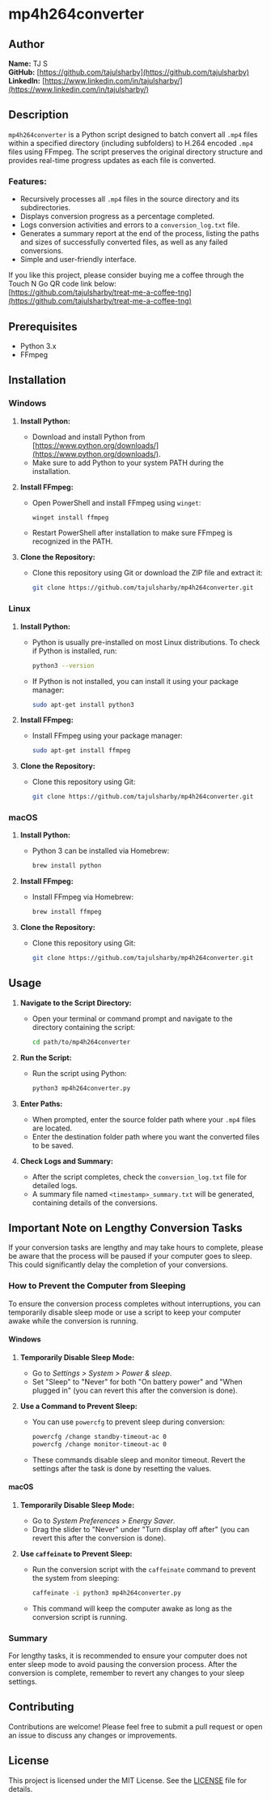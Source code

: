 # mp4h264converter

## Author
**Name:** TJ S  
**GitHub:** [https://github.com/tajulsharby](https://github.com/tajulsharby)  
**LinkedIn:** [https://www.linkedin.com/in/tajulsharby/](https://www.linkedin.com/in/tajulsharby/)

## Description
`mp4h264converter` is a Python script designed to batch convert all `.mp4` files within a specified directory (including subfolders) to H.264 encoded `.mp4` files using FFmpeg. The script preserves the original directory structure and provides real-time progress updates as each file is converted.

### Features:
- Recursively processes all `.mp4` files in the source directory and its subdirectories.
- Displays conversion progress as a percentage completed.
- Logs conversion activities and errors to a `conversion_log.txt` file.
- Generates a summary report at the end of the process, listing the paths and sizes of successfully converted files, as well as any failed conversions.
- Simple and user-friendly interface.

If you like this project, please consider buying me a coffee through the Touch N Go QR code link below:  
[https://github.com/tajulsharby/treat-me-a-coffee-tng](https://github.com/tajulsharby/treat-me-a-coffee-tng)

## Prerequisites
- Python 3.x
- FFmpeg

## Installation

### Windows

1. **Install Python:**
   - Download and install Python from [https://www.python.org/downloads/](https://www.python.org/downloads/).
   - Make sure to add Python to your system PATH during the installation.

2. **Install FFmpeg:**
   - Open PowerShell and install FFmpeg using `winget`:
     ```sh
     winget install ffmpeg
     ```
   - Restart PowerShell after installation to make sure FFmpeg is recognized in the PATH.

3. **Clone the Repository:**
   - Clone this repository using Git or download the ZIP file and extract it:
     ```sh
     git clone https://github.com/tajulsharby/mp4h264converter.git
     ```

### Linux

1. **Install Python:**
   - Python is usually pre-installed on most Linux distributions. To check if Python is installed, run:
     ```sh
     python3 --version
     ```
   - If Python is not installed, you can install it using your package manager:
     ```sh
     sudo apt-get install python3
     ```

2. **Install FFmpeg:**
   - Install FFmpeg using your package manager:
     ```sh
     sudo apt-get install ffmpeg
     ```

3. **Clone the Repository:**
   - Clone this repository using Git:
     ```sh
     git clone https://github.com/tajulsharby/mp4h264converter.git
     ```

### macOS

1. **Install Python:**
   - Python 3 can be installed via Homebrew:
     ```sh
     brew install python
     ```

2. **Install FFmpeg:**
   - Install FFmpeg via Homebrew:
     ```sh
     brew install ffmpeg
     ```

3. **Clone the Repository:**
   - Clone this repository using Git:
     ```sh
     git clone https://github.com/tajulsharby/mp4h264converter.git
     ```

## Usage
1. **Navigate to the Script Directory:**
   - Open your terminal or command prompt and navigate to the directory containing the script:
     ```sh
     cd path/to/mp4h264converter
     ```

2. **Run the Script:**
   - Run the script using Python:
     ```sh
     python3 mp4h264converter.py
     ```

3. **Enter Paths:**
   - When prompted, enter the source folder path where your `.mp4` files are located.
   - Enter the destination folder path where you want the converted files to be saved.

4. **Check Logs and Summary:**
   - After the script completes, check the `conversion_log.txt` file for detailed logs.
   - A summary file named `<timestamp>_summary.txt` will be generated, containing details of the conversions.

## Important Note on Lengthy Conversion Tasks

If your conversion tasks are lengthy and may take hours to complete, please be aware that the process will be paused if your computer goes to sleep. This could significantly delay the completion of your conversions.

### How to Prevent the Computer from Sleeping

To ensure the conversion process completes without interruptions, you can temporarily disable sleep mode or use a script to keep your computer awake while the conversion is running.

#### Windows

1. **Temporarily Disable Sleep Mode:**
   - Go to *Settings > System > Power & sleep*.
   - Set "Sleep" to "Never" for both "On battery power" and "When plugged in" (you can revert this after the conversion is done).

2. **Use a Command to Prevent Sleep:**
   - You can use `powercfg` to prevent sleep during conversion:
     ```sh
     powercfg /change standby-timeout-ac 0
     powercfg /change monitor-timeout-ac 0
     ```
   - These commands disable sleep and monitor timeout. Revert the settings after the task is done by resetting the values.

#### macOS

1. **Temporarily Disable Sleep Mode:**
   - Go to *System Preferences > Energy Saver*.
   - Drag the slider to "Never" under "Turn display off after" (you can revert this after the conversion is done).

2. **Use `caffeinate` to Prevent Sleep:**
   - Run the conversion script with the `caffeinate` command to prevent the system from sleeping:
     ```sh
     caffeinate -i python3 mp4h264converter.py
     ```
   - This command will keep the computer awake as long as the conversion script is running.

### Summary
For lengthy tasks, it is recommended to ensure your computer does not enter sleep mode to avoid pausing the conversion process. After the conversion is complete, remember to revert any changes to your sleep settings.

## Contributing
Contributions are welcome! Please feel free to submit a pull request or open an issue to discuss any changes or improvements.

## License
This project is licensed under the MIT License. See the [LICENSE](LICENSE) file for details.
